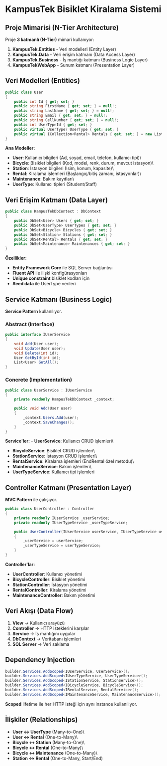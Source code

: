 # KampusTek Bisiklet Kiralama Sistemi

## Proje Mimarisi (N-Tier Architecture)

Proje **3 katmanlı (N-Tier)** mimari kullanıyor:

1.  **KampusTek.Entities** - Veri modelleri (Entity Layer)
2.  **KampusTek.Data** - Veri erişim katmanı (Data Access Layer)
3.  **KampusTek.Business** - İş mantığı katmanı (Business Logic Layer)
4.  **KampusTekWebApp** - Sunum katmanı (Presentation Layer)


## Veri Modelleri (Entities)

``` csharp
public class User
{
    public int Id { get; set; }
    public string FirstName { get; set; } = null!;
    public string LastName { get; set; } = null!;
    public string Email { get; set; } = null!;
    public string CellNumber { get; set; } = null!;
    public int UserTypeId { get; set; }
    public virtual UserType? UserType { get; set; }
    public virtual ICollection<Rental> Rentals { get; set; } = new List<Rental>();
}
```

**Ana Modeller:** 
- **User**: Kullanıcı bilgileri (Ad, soyad, email,
telefon, kullanıcı tipi)\
- **Bicycle**: Bisiklet bilgileri (Kod, model, renk, durum, mevcut
istasyon)\
- **Station**: İstasyon bilgileri (İsim, konum, kapasite)\
- **Rental**: Kiralama işlemleri (Başlangıç/bitiş zamanı, istasyonlar)\
- **Maintenance**: Bakım kayıtları\
- **UserType**: Kullanıcı tipleri (Student/Staff)


## Veri Erişim Katmanı (Data Layer)

``` csharp
public class KampusTekDbContext : DbContext
{
    public DbSet<User> Users { get; set; }
    public DbSet<UserType> UserTypes { get; set; }
    public DbSet<Bicycle> Bicycles { get; set; }
    public DbSet<Station> Stations { get; set; }
    public DbSet<Rental> Rentals { get; set; }
    public DbSet<Maintenance> Maintenances { get; set; }
}
```

**Özellikler:** 
- **Entity Framework Core** ile SQL Server bağlantısı
- **Fluent API** ile ilişki konfigürasyonları
- **Unique constraint** bisiklet kodları için
- **Seed data** ile UserType verileri


## Service Katmanı (Business Logic)

**Service Pattern** kullanılıyor.

### Abstract (Interface)

``` csharp
public interface IUserService
{
    void Add(User user);
    void Update(User user);
    void Delete(int id);
    User GetById(int id);
    List<User> GetAll();
}
```

### Concrete (Implementation)

``` csharp
public class UserService : IUserService
{
    private readonly KampusTekDbContext _context;

    public void Add(User user)
    {
        _context.Users.Add(user);
        _context.SaveChanges();
    }
}
```

**Service'ler:** - **UserService**: Kullanıcı CRUD işlemleri\
- **BicycleService**: Bisiklet CRUD işlemleri\
- **StationService**: İstasyon CRUD işlemleri\
- **RentalService**: Kiralama işlemleri (EndRental özel metodu)\
- **MaintenanceService**: Bakım işlemleri\
- **UserTypeService**: Kullanıcı tipi işlemleri


## Controller Katmanı (Presentation Layer)

**MVC Pattern** ile çalışıyor.

``` csharp
public class UserController : Controller
{
    private readonly IUserService _userService;
    private readonly IUserTypeService _userTypeService;

    public UserController(IUserService userService, IUserTypeService userTypeService)
    {
        _userService = userService;
        _userTypeService = userTypeService;
    }
}
```

**Controller'lar:** 
- **UserController**: Kullanıcı yönetimi
- **BicycleController**: Bisiklet yönetimi
- **StationController**: İstasyon yönetimi
- **RentalController**: Kiralama yönetimi
- **MaintenanceController**: Bakım yönetimi


## Veri Akışı (Data Flow)

1.  **View** → Kullanıcı arayüzü
2.  **Controller** → HTTP isteklerini karşılar
3.  **Service** → İş mantığını uygular
4.  **DbContext** → Veritabanı işlemleri
5.  **SQL Server** → Veri saklama


## Dependency Injection

``` csharp
builder.Services.AddScoped<IUserService, UserService>();
builder.Services.AddScoped<IUserTypeService, UserTypeService>();
builder.Services.AddScoped<IStationService, StationService>();
builder.Services.AddScoped<IBicycleService, BicycleService>();
builder.Services.AddScoped<IRentalService, RentalService>();
builder.Services.AddScoped<IMaintenanceService, MaintenanceService>();
```

**Scoped** lifetime ile her HTTP isteği için aynı instance kullanılıyor.


## İlişkiler (Relationships)

-   **User ↔ UserType** (Many-to-One)\
-   **User ↔ Rental** (One-to-Many)\
-   **Bicycle ↔ Station** (Many-to-One)\
-   **Bicycle ↔ Rental** (One-to-Many)\
-   **Bicycle ↔ Maintenance** (One-to-Many)\
-   **Station ↔ Rental** (One-to-Many, Start/End)

